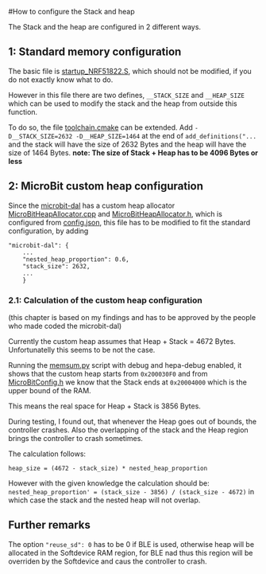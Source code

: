 #How to configure the Stack and heap 

The Stack and the heap are configured in 2 different ways.

## 1: Standard memory configuration
The basic file is [startup_NRF51822.S](yotta_modules/mbed-classic/targets/cmsis/TARGET_NORDIC/TARGET_MCU_NRF51822/TOOLCHAIN_GCC_ARM/startup_NRF51822.S), 
which should not be modified, if you do not exactly know what to do.

However in this file there are two defines, `__STACK_SIZE` and `__HEAP_SIZE` 
which can be used to modify the stack and the heap from outside this function.

To do so, the file [toolchain.cmake](yotta_targets/calliope-mini-classic-gcc/CMake/toolchain.cmake)
can be extended. Add `-D__STACK_SIZE=2632 -D__HEAP_SIZE=1464` at the end of `add_definitions("...` 
and the stack will have the size of 2632 Bytes and the heap will have the size of 1464 Bytes.
**note: The size of Stack + Heap has to be 4096 Bytes or less**

## 2: MicroBit custom heap configuration
Since the [microbit-dal](yotta_modules/microbit-dal) 
has a custom heap allocator [MicroBitHeapAllocator.cpp](yotta_modules/microbit-dal/source/core/MicroBitHeapAllocator.cpp)
and [MicroBitHeapAllocator.h](yotta_modules/microbit-dal/inc/core/MicroBitHeapAllocator.h),
which is configured from [config.json](config.json), this file has to be modified to fit the standard configuration,
by adding
 
```[bash]
"microbit-dal": {
    ...
    "nested_heap_proportion": 0.6,
    "stack_size": 2632,
    ...
    }
```

### 2.1: Calculation of the custom heap configuration
(this chapter is based on my findings and has to be approved by the people who made coded the microbit-dal)

Currently the custom heap assumes that Heap + Stack = 4672 Bytes.
Unfortunatelly this seems to be not the case.

Running the [memsum.py](contrib/memsum.py) script with debug and hepa-debug enabled, 
it shows that the custom heap starts from `0x200030F0` and from [MicroBitConfig.h](yotta_modules/microbit-dal/inc/core/MicroBitConfig.h)
we know that the Stack ends at `0x20004000` which is the upper bound of the RAM. 

This means the real space for Heap + Stack is 3856 Bytes.

During testing, I found out, that whenever the Heap goes out of bounds, the controller crashes. 
Also the overlapping of the stack and the Heap region brings the controller to crash sometimes.

The calculation follows:

`heap_size = (4672 - stack_size) * nested_heap_proportion`

However with the given knowledge the calculation should be:
`nested_heap_proportion' = (stack_size - 3856) / (stack_size - 4672)`
in which case the stack and the nested heap will not overlap.


## Further remarks
The option `"reuse_sd": 0` has to be 0 if BLE is used, otherwise heap will be allocated in the Softdevice RAM region, 
for BLE nad thus this region will be overriden by the Softdevice and caus the controller to crash.


